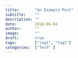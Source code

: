 ```yaml
---
title:       "An Example Post"
subtitle:    ""
description: ""
date:        2018-06-04
author:      ""
image:       ""
draft:       true
tags:        ["tag1", "tag2"]
categories:  ["Tech" ]
---
```

